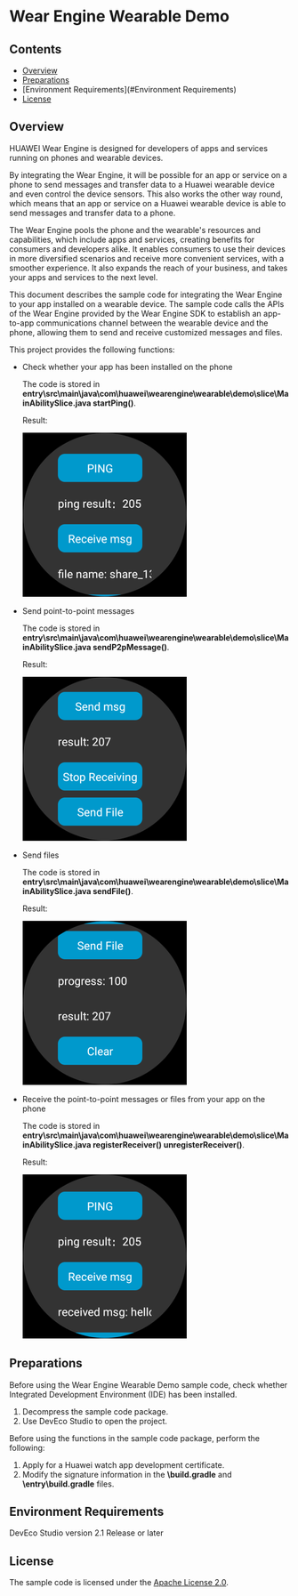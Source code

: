 # Wear Engine Wearable Demo

## Contents

-   [Overview](#Overview)
-   [Preparations](#Preparations)
-   [Environment Requirements](#Environment Requirements)
-   [License](#License)

## Overview

HUAWEI Wear Engine is designed for developers of apps and services running on phones and wearable devices.

By integrating the Wear Engine, it will be possible for an app or service on a phone to send messages and transfer data to a Huawei wearable device and even control the device sensors. This also works the other way round, which means that an app or service on a Huawei wearable device is able to send messages and transfer data to a phone.

The Wear Engine pools the phone and the wearable's resources and capabilities, which include apps and services, creating benefits for consumers and developers alike. It enables consumers to use their devices in more diversified scenarios and receive more convenient services, with a smoother experience. It also expands the reach of your business, and takes your apps and services to the next level.

This document describes the sample code for integrating the Wear Engine to your app installed on a wearable device. The sample code calls the APIs of the Wear Engine provided by the Wear Engine SDK to establish an app-to-app communications channel between the wearable device and the phone, allowing them to send and receive customized messages and files. 

This project provides the following functions:

-   Check whether your app has been installed on the phone

    The code is stored in  **entry\\src\\main\\java\\com\\huawei\\wearengine\\wearable\\demo\\slice\\MainAbilitySlice.java startPing\(\)**.

    Result:

    ![](figures/ping.png)


-   Send point-to-point messages

    The code is stored in  **entry\\src\\main\\java\\com\\huawei\\wearengine\\wearable\\demo\\slice\\MainAbilitySlice.java sendP2pMessage\(\)**.

    Result:

    ![](figures/sendmsg.png)


-   Send files

    The code is stored in  **entry\\src\\main\\java\\com\\huawei\\wearengine\\wearable\\demo\\slice\\MainAbilitySlice.java sendFile\(\)**.

    Result:

    ![](figures/sendfile.png)


-   Receive the point-to-point messages or files from your app on the phone

    The code is stored in  **entry\\src\\main\\java\\com\\huawei\\wearengine\\wearable\\demo\\slice\\MainAbilitySlice.java registerReceiver\(\)  unregisterReceiver\(\)**.

    Result:

    ![](figures/receivemsg.png)


## Preparations

Before using the Wear Engine Wearable Demo sample code, check whether Integrated Development Environment \(IDE\) has been installed.

1.  Decompress the sample code package.
2.  Use DevEco Studio to open the project.

Before using the functions in the sample code package, perform the following:

1.  Apply for a Huawei watch app development certificate.
2.  Modify the signature information in the  **\\build.gradle**  and  **\\entry\\build.gradle**  files.

## Environment Requirements

DevEco Studio version 2.1 Release or later

## License

The sample code is licensed under the  [Apache License 2.0](http://www.apache.org/licenses/LICENSE-2.0).

